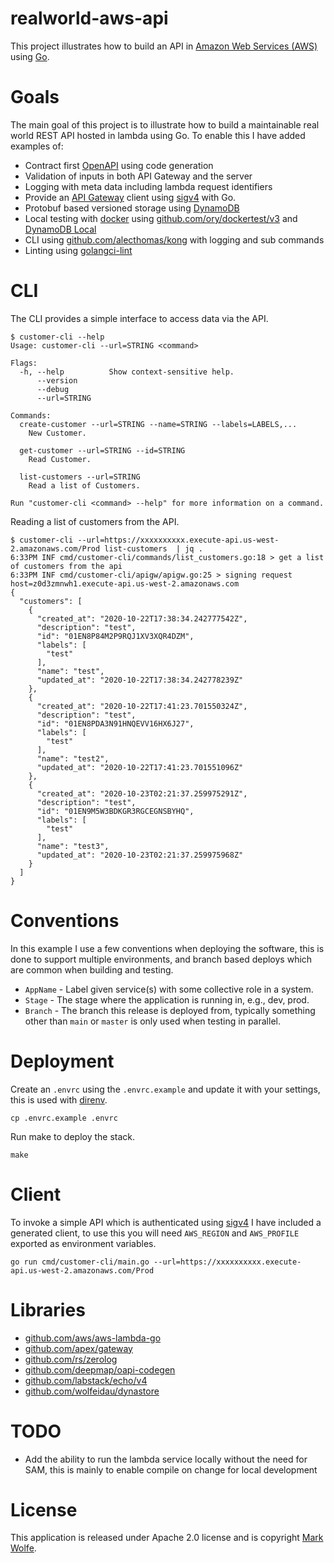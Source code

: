 # realworld-aws-api

This project illustrates how to build an API in [Amazon Web Services (AWS)](https://aws.amazon.com/) using [Go](https://golang.org).

# Goals

The main goal of this project is to illustrate how to build a maintainable real world REST API hosted in lambda using Go. To enable this I have added examples of:

* Contract first [OpenAPI](https://swagger.io/specification/) using code generation
* Validation of inputs in both API Gateway and the server
* Logging with meta data including lambda request identifiers
* Provide an [API Gateway](https://aws.amazon.com/api-gateway/) client using [sigv4](https://docs.aws.amazon.com/general/latest/gr/signature-version-4.html) with Go.
* Protobuf based versioned storage using [DynamoDB](https://aws.amazon.com/dynamodb/)
* Local testing with [docker](https://www.docker.com) using [github.com/ory/dockertest/v3](https://github.com/ory/dockertest) and [DynamoDB Local](https://hub.docker.com/r/amazon/dynamodb-local/)
* CLI using [github.com/alecthomas/kong](https://github.com/alecthomas/kong) with logging and sub commands
* Linting using [golangci-lint](https://github.com/golangci/golangci-lint)

# CLI

The CLI provides a simple interface to access data via the API.

```
$ customer-cli --help
Usage: customer-cli --url=STRING <command>

Flags:
  -h, --help          Show context-sensitive help.
      --version
      --debug
      --url=STRING

Commands:
  create-customer --url=STRING --name=STRING --labels=LABELS,...
    New Customer.

  get-customer --url=STRING --id=STRING
    Read Customer.

  list-customers --url=STRING
    Read a list of Customers.

Run "customer-cli <command> --help" for more information on a command.

```

Reading a list of customers from the API.

```console
$ customer-cli --url=https://xxxxxxxxxx.execute-api.us-west-2.amazonaws.com/Prod list-customers  | jq .
6:33PM INF cmd/customer-cli/commands/list_customers.go:18 > get a list of customers from the api
6:33PM INF cmd/customer-cli/apigw/apigw.go:25 > signing request host=z0d3zmnwh1.execute-api.us-west-2.amazonaws.com
{
  "customers": [
    {
      "created_at": "2020-10-22T17:38:34.242777542Z",
      "description": "test",
      "id": "01EN8P84M2P9RQJ1XV3XQR4DZM",
      "labels": [
        "test"
      ],
      "name": "test",
      "updated_at": "2020-10-22T17:38:34.242778239Z"
    },
    {
      "created_at": "2020-10-22T17:41:23.701550324Z",
      "description": "test",
      "id": "01EN8PDA3N91HNQEVV16HX6J27",
      "labels": [
        "test"
      ],
      "name": "test2",
      "updated_at": "2020-10-22T17:41:23.701551096Z"
    },
    {
      "created_at": "2020-10-23T02:21:37.259975291Z",
      "description": "test",
      "id": "01EN9M5W3BDKGR3RGCEGNSBYHQ",
      "labels": [
        "test"
      ],
      "name": "test3",
      "updated_at": "2020-10-23T02:21:37.259975968Z"
    }
  ]
}
```

# Conventions

In this example I use a few conventions when deploying the software, this is done to support multiple environments, and branch based deploys which are common when building and testing.

* `AppName` - Label given service(s) with some collective role in a system.
* `Stage` - The stage where the application is running in, e.g., dev, prod.
* `Branch` - The branch this release is deployed from, typically something other than `main` or `master` is only used when testing in parallel.

# Deployment

Create an `.envrc` using the `.envrc.example` and update it with your settings, this is used with [direnv](https://direnv.net/).

```
cp .envrc.example .envrc
```

Run make to deploy the stack.

```
make
```

# Client

To invoke a simple API which is authenticated using [sigv4](https://docs.aws.amazon.com/general/latest/gr/signature-version-4.html) I have included a generated client, to use this you will need `AWS_REGION` and `AWS_PROFILE` exported as environment variables.

```
go run cmd/customer-cli/main.go --url=https://xxxxxxxxxx.execute-api.us-west-2.amazonaws.com/Prod
```

# Libraries

* [github.com/aws/aws-lambda-go](https://github.com/aws/aws-lambda-go)
* [github.com/apex/gateway](https://github.com/apex/gateway)
* [github.com/rs/zerolog](https://github.com/rs/zerolog)
* [github.com/deepmap/oapi-codegen](https://github.com/deepmap/oapi-codegen)
* [github.com/labstack/echo/v4](https://github.com/labstack/echo/v4)
* [github.com/wolfeidau/dynastore](https://github.com/wolfeidau/dynastore)

# TODO

* Add the ability to run the lambda service locally without the need for SAM, this is mainly to enable compile on change for local development


# License

This application is released under Apache 2.0 license and is copyright [Mark Wolfe](https://www.wolfe.id.au).